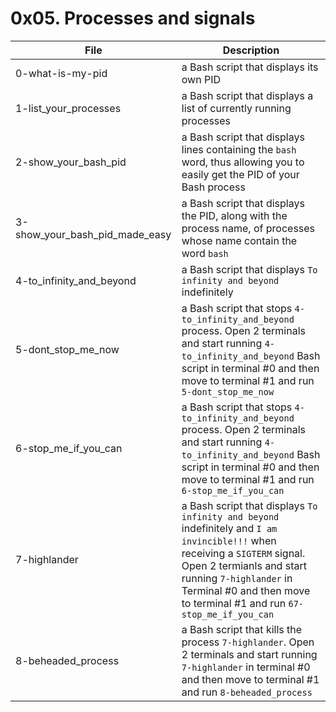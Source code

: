 # 0x05. Processes and signals
|File				|Description				|
|-----------------------|-----------------------------------|
|0-what-is-my-pid		|a Bash script that displays its own PID	|
|1-list_your_processes	|a Bash script that displays a list of currently running processes	|
|2-show_your_bash_pid	| a Bash script that displays lines containing the `bash` word, thus allowing you to easily get the PID of your Bash process|
|3-show_your_bash_pid_made_easy |a Bash script that displays the PID, along with the process name, of processes whose name contain the word `bash` |
|4-to_infinity_and_beyond|a Bash script that displays `To infinity and beyond` indefinitely	|
|5-dont_stop_me_now	|a Bash script that stops `4-to_infinity_and_beyond` process. Open 2 terminals and start running `4-to_infinity_and_beyond` Bash script in terminal #0 and then move to terminal #1 and run `5-dont_stop_me_now` |
|6-stop_me_if_you_can	|a Bash script that stops `4-to_infinity_and_beyond` process. Open 2 terminals and start running `4-to_infinity_and_beyond` Bash script in terminal #0 and then move to terminal #1 and run `6-stop_me_if_you_can` |
|7-highlander		|a Bash script that displays `To infinity and beyond` indefinitely and `I am invincible!!!` when receiving a `SIGTERM` signal. Open 2 termianls and start running `7-highlander` in Terminal #0 and then move to terminal #1 and run `67-stop_me_if_you_can` |
|8-beheaded_process	|a Bash script that kills the process `7-highlander`. Open 2 terminals and start running `7-highlander` in terminal #0 and then move to terminal #1 and run `8-beheaded_process` |

